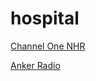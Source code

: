 # hospital

[Channel One NHR](http://5.152.208.98:8132/)

[Anker Radio](http://live.audiospace.co/ankerradio)

